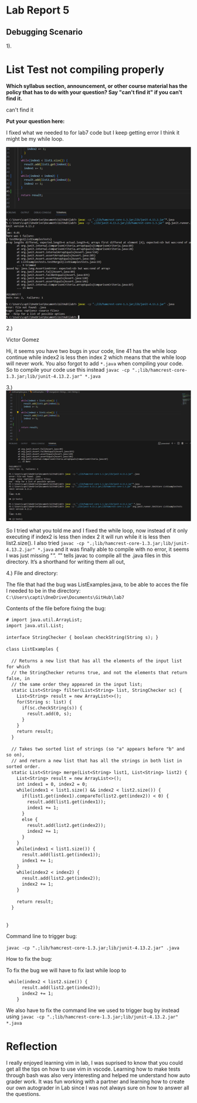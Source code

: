 # Lab Report 5
## Debugging Scenario
1).
# List Test not compiling properly
**Which syllabus section, announcement, or other course material has the policy that has to do with your question? Say "can't find it" if you can't find it.**

can't find it

**Put your question here:**

I fixed what we needed to for lab7 code but I keep getting error I think it might be my while loop.

![Image](wrong.png)

2.)

Victor Gomez

Hi, it seems you have two bugs in your code, line 41 has the while loop continue while index2 is less then index 2 which means that the while loop will never work. You also forgot to add `*.java` when compiling your code. So to compile your code use this instead `javac -cp ".;lib/hamcrest-core-1.3.jar;lib/junit-4.13.2.jar" *.java`

3.)
![Image](fixed.png)

So I tried what you told me and I fixed the while loop, now instead of it only executing if index2 is less then index 2 it will run while it is less then list2.size(). I also tried `javac -cp ".;lib/hamcrest-core-1.3.jar;lib/junit-4.13.2.jar" *.java` and it was finally able to compile with no error, it seems I was just missing "*". "*" tells javac to compile all the .java files in this directory. It’s a shorthand for writing them all out,

4.)
File and directory:

The file that had the bug was ListExamples.java, to be able to acces the file I needed to be in the directory: ` C:\Users\capti\OneDrive\Documents\GitHub\lab7`

Contents of the file before fixing the bug: 
```
# import java.util.ArrayList;
import java.util.List;

interface StringChecker { boolean checkString(String s); }

class ListExamples {

  // Returns a new list that has all the elements of the input list for which
  // the StringChecker returns true, and not the elements that return false, in
  // the same order they appeared in the input list;
  static List<String> filter(List<String> list, StringChecker sc) {
    List<String> result = new ArrayList<>();
    for(String s: list) {
      if(sc.checkString(s)) {
        result.add(0, s);
      }
    }
    return result;
  }

  // Takes two sorted list of strings (so "a" appears before "b" and so on),
  // and return a new list that has all the strings in both list in sorted order.
  static List<String> merge(List<String> list1, List<String> list2) {
    List<String> result = new ArrayList<>();
    int index1 = 0, index2 = 0;
    while(index1 < list1.size() && index2 < list2.size()) {
      if(list1.get(index1).compareTo(list2.get(index2)) < 0) {
        result.add(list1.get(index1));
        index1 += 1;
      }
      else {
        result.add(list2.get(index2));
        index2 += 1;
      }
    }
    while(index1 < list1.size()) {
      result.add(list1.get(index1));
      index1 += 1;
    }
    while(index2 < index2) {
      result.add(list2.get(index2));
      index2 += 1;
    }
    
    return result;
  }


}

```
Command line to trigger bug: 

`javac -cp ".;lib/hamcrest-core-1.3.jar;lib/junit-4.13.2.jar" .java`

How to fix the bug:

To fix the bug we will have to fix last while loop to 
```
 while(index2 < list2.size()) {
      result.add(list2.get(index2));
      index2 += 1;
    }
```
We also have to fix the command line we used to trigger bug by instead using `javac -cp ".;lib/hamcrest-core-1.3.jar;lib/junit-4.13.2.jar" *.java`

# Reflection

I really enjoyed learning vim in lab, I was suprised to know that you could get all the tips on how to use vim in vscode. Learning how to make tests through bash was also very interesting and helped me understand how auto grader work. It was fun working with a partner and learning how to create our own autograder in Lab since I was not always sure on how to answer all the questions.

